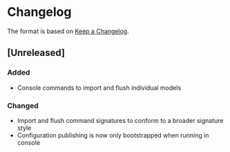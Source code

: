 # Changelog

The format is based on [Keep a Changelog](http://keepachangelog.com/).

## [Unreleased]
### Added
- Console commands to import and flush individual models

### Changed
- Import and flush command signatures to conform to a broader signature style
- Configuration publishing is now only bootstrapped when running in console
